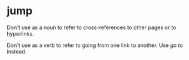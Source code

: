 # jump

Don't use as a noun to refer to cross-references to other pages or to hyperlinks.

Don't use as a verb to refer to going from one link to another. Use *go to* instead.
